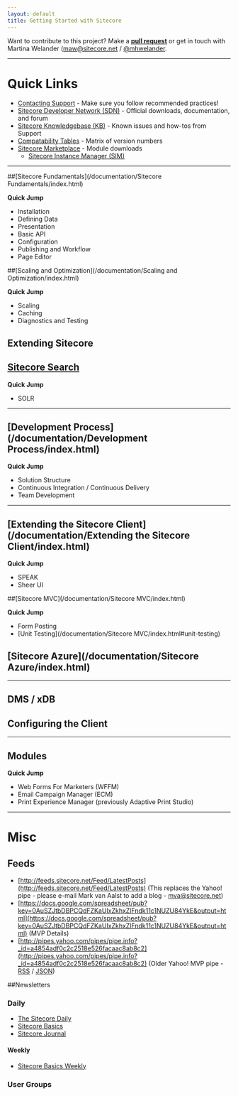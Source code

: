 ```yaml
---
layout: default
title: Getting Started with Sitecore
---
```


Want to contribute to this project? Make a **[pull request](https://github.com/Sitecore-Community/Sitecore-Community-Docs)** or get in touch with Martina Welander ([maw@sitecore.net](maw@sitecore.net) / [@mhwelander](http://twitter.com/mhwelander).

---------------------------------------

# Quick Links

* [Contacting Support](http://sdn.sitecore.net/Support.aspx) - Make sure you follow recommended practices!
* [Sitecore Developer Network (SDN)](http://sdn.sitecore.net/) - Official downloads, documentation, and forum
* [Sitecore Knowledgebase (KB)](https://kb.sitecore.net/) - Known issues and how-tos from Support
* [Compatability Tables](https://kb.sitecore.net/SearchResults#term=compatability%20tables) - Matrix of version numbers
* [Sitecore Marketplace](https://marketplace.sitecore.net/) - Module downloads
  * [Sitecore Instance Manager (SIM)](https://marketplace.sitecore.net/Modules/Sitecore_Instance_Manager.aspx)

---------------------------------------

##[Sitecore Fundamentals](/documentation/Sitecore Fundamentals/index.html)

**Quick Jump**

* Installation
* Defining Data
* Presentation
* Basic API
* Configuration
* Publishing and Workflow
* Page Editor

##[Scaling and Optimization](/documentation/Scaling and Optimization/index.html)

**Quick Jump**

* Scaling
* Caching
* Diagnostics and Testing

## Extending Sitecore

## [Sitecore Search](/documentation/Search/index.html)

**Quick Jump**

* SOLR

-------------------------------------

## [Development Process](/documentation/Development Process/index.html)

**Quick Jump**

* Solution Structure
* Continuous Integration / Continuous Delivery
* Team Development

-------------------------------------

## [Extending the Sitecore Client](/documentation/Extending the Sitecore Client/index.html)

**Quick Jump**

* SPEAK
* Sheer UI

##[Sitecore MVC](/documentation/Sitecore MVC/index.html)

**Quick Jump**

* Form Posting
* [Unit Testing](/documentation/Sitecore MVC/index.html#unit-testing)

## [Sitecore Azure](/documentation/Sitecore Azure/index.html)

-------------------------------------

## DMS / xDB

## Configuring the Client

-------------------------------------

## Modules

**Quick Jump**

* Web Forms For Marketers (WFFM)
* Email Campaign Manager (ECM)
* Print Experience Manager (previously Adaptive Print Studio)

---------------------------------------

# Misc

## Feeds

* [http://feeds.sitecore.net/Feed/LatestPosts](http://feeds.sitecore.net/Feed/LatestPosts) (This replaces the Yahoo! pipe - please e-mail Mark van Aalst to add a blog - [mva@sitecore.net](mva@sitecore.net))
* [https://docs.google.com/spreadsheet/pub?key=0AuSZJtbDBPCQdFZKaUIxZkhxZlFndk11c1NUZU84YkE&output=html](https://docs.google.com/spreadsheet/pub?key=0AuSZJtbDBPCQdFZKaUIxZkhxZlFndk11c1NUZU84YkE&output=html) (MVP Details)
* [http://pipes.yahoo.com/pipes/pipe.info?_id=a4854adf0c2c2518e526facaac8ab8c2](http://pipes.yahoo.com/pipes/pipe.info?_id=a4854adf0c2c2518e526facaac8ab8c2) (Older Yahoo! MVP pipe - [RSS](http://pipes.yahoo.com/pipes/pipe.run?_id=a4854adf0c2c2518e526facaac8ab8c2&_render=rss) / [JSON](http://pipes.yahoo.com/pipes/pipe.run?_id=a4854adf0c2c2518e526facaac8ab8c2&_render=json))

##Newsletters

### Daily

* [The Sitecore Daily](http://paper.li/sitecore)
* [Sitecore Basics](http://paper.li/kiranpatils/1378702752)
* [Sitecore Journal](http://paper.li/varunvns/1387067950)

#### Weekly

* [Sitecore Basics Weekly](http://tinyletter.com/sitecorebasics)

### User Groups